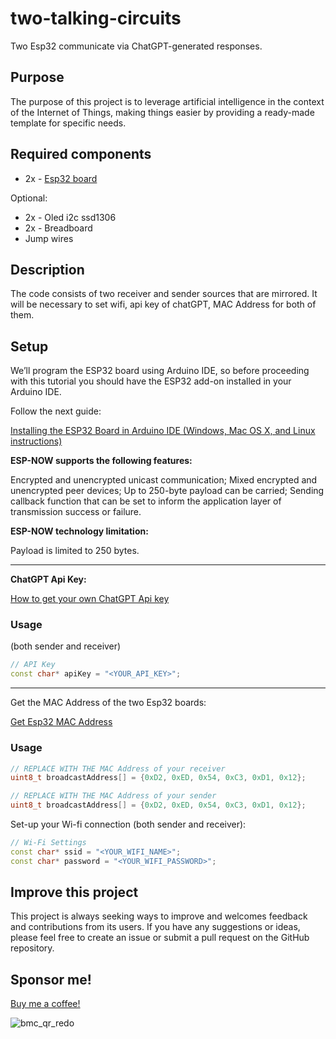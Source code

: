 # two-talking-circuits
Two Esp32 communicate via ChatGPT-generated responses.

## Purpose
The purpose of this project is to leverage artificial intelligence in the context of the Internet of Things, making things easier by providing a ready-made template for specific needs.

## Required components

* 2x - [Esp32 board](http://esp32.net/)

  
Optional:
* 2x - Oled i2c ssd1306
* 2x - Breadboard
* Jump wires

## Description
The code consists of two receiver and sender sources that are mirrored. It will be necessary to set wifi, api key of chatGPT, MAC Address for both of them. 

## Setup
We’ll program the ESP32 board using Arduino IDE, so before proceeding with this tutorial you should have the ESP32 add-on installed in your Arduino IDE. 

Follow the next guide:


[Installing the ESP32 Board in Arduino IDE (Windows, Mac OS X, and Linux instructions)](https://randomnerdtutorials.com/installing-the-esp32-board-in-arduino-ide-windows-instructions/)

**ESP-NOW supports the following features:**

Encrypted and unencrypted unicast communication;
Mixed encrypted and unencrypted peer devices;
Up to 250-byte payload can be carried;
Sending callback function that can be set to inform the application layer of transmission success or failure.

**ESP-NOW technology limitation:**

Payload is limited to 250 bytes.

---

**ChatGPT Api Key:**

[How to get your own ChatGPT Api key](https://tfthacker.medium.com/how-to-get-your-own-api-key-for-using-openai-chatgpt-in-obsidian-41b7dd71f8d3)

### Usage

(both sender and receiver)

```ino
// API Key
const char* apiKey = "<YOUR_API_KEY>";
```
---

Get the MAC Address of the two Esp32 boards:

[Get Esp32 MAC Address](https://randomnerdtutorials.com/get-change-esp32-esp8266-mac-address-arduino/)

### Usage
```ino
// REPLACE WITH THE MAC Address of your receiver
uint8_t broadcastAddress[] = {0xD2, 0xED, 0x54, 0xC3, 0xD1, 0x12};
```
```ino
// REPLACE WITH THE MAC Address of your sender
uint8_t broadcastAddress[] = {0xD2, 0xED, 0x54, 0xC3, 0xD1, 0x12};
```

Set-up your Wi-fi connection (both sender and receiver):

```ino
// Wi-Fi Settings
const char* ssid = "<YOUR_WIFI_NAME>";
const char* password = "<YOUR_WIFI_PASSWORD>";
```

## Improve this project
This project is always seeking ways to improve and welcomes feedback and contributions from its users. If you have any suggestions or ideas, please feel free to create an issue or submit a pull request on the GitHub repository.

## Sponsor me!
[Buy me a coffee!](https://bmc.link/robibl95)

![bmc_qr_redo](https://github.com/RobertoBellarosa95/two-talking-circuits/assets/37309982/e417df40-fb40-42a4-9d27-6785f42f5416)

